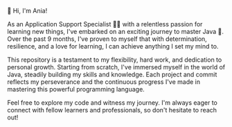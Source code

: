 👋 Hi, I'm Ania!

As an Application Support Specialist 👩‍💼 with a relentless passion for learning new things, I've embarked on an exciting journey to master Java 🚀. Over the past 9 months, I've proven to myself that with determination, resilience, and a love for learning, I can achieve anything I set my mind to.

This repository is a testament to my flexibility, hard work, and dedication to personal growth. Starting from scratch, I've immersed myself in the world of Java, steadily building my skills and knowledge. Each project and commit reflects my perseverance and the continuous progress I've made in mastering this powerful programming language.

Feel free to explore my code and witness my journey. I'm always eager to connect with fellow learners and professionals, so don't hesitate to reach out!
